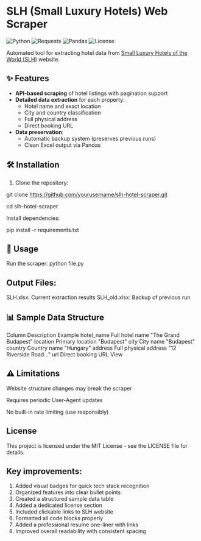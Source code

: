 # SLH (Small Luxury Hotels) Web Scraper

![Python](https://img.shields.io/badge/Python-3.8+-blue)
![Requests](https://img.shields.io/badge/Requests-2.28+-green)
![Pandas](https://img.shields.io/badge/Pandas-1.5+-orange)
![License](https://img.shields.io/badge/License-MIT-yellow)

Automated tool for extracting hotel data from [Small Luxury Hotels of the World (SLH)](https://www.slh.com) website.

## ✨ Features
- **API-based scraping** of hotel listings with pagination support
- **Detailed data extraction** for each property:
  - Hotel name and exact location
  - City and country classification
  - Full physical address
  - Direct booking URL
- **Data preservation**:
  - Automatic backup system (preserves previous runs)
  - Clean Excel output via Pandas

## 🛠️ Installation
1. Clone the repository:

git clone https://github.com/yourusername/slh-hotel-scraper.git

cd slh-hotel-scraper

Install dependencies:

pip install -r requirements.txt

## 🚀 Usage
Run the scraper:
python file.py

## Output Files:
SLH.xlsx: Current extraction results
SLH_old.xlsx: Backup of previous run

## 📊 Sample Data Structure
Column	Description	Example
hotel_name	Full hotel name	"The Grand Budapest"
location	Primary location	"Budapest"
city	City name	"Budapest"
country	Country name	"Hungary"
address	Full physical address	"12 Riverside Road..."
url	Direct booking URL	View
## ⚠️ Limitations
Website structure changes may break the scraper

Requires periodic User-Agent updates

No built-in rate limiting (use responsibly)

## License
This project is licensed under the MIT License - see the LICENSE file for details.


## Key improvements:
1. Added visual badges for quick tech stack recognition
2. Organized features into clear bullet points
3. Created a structured sample data table
4. Added a dedicated license section
5. Included clickable links to SLH website
6. Formatted all code blocks properly
7. Added a professional resume one-liner with links
8. Improved overall readability with consistent spacing
